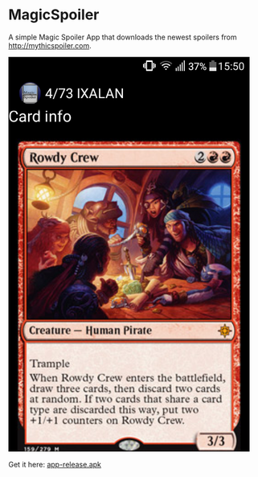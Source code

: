 # MagicSpoiler

A simple Magic Spoiler App that downloads the newest spoilers from http://mythicspoiler.com.

<img src="MagicSpoiler.png" />


Get it here: <a href="https://raw.githubusercontent.com/karstenwinter/MagicSpoiler/master/app/release/app-release.apk">app-release.apk</a>
